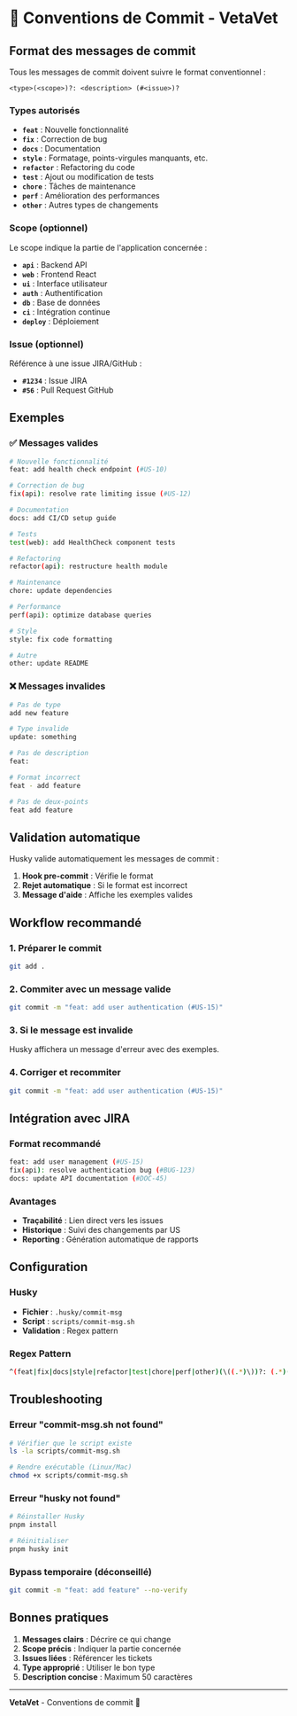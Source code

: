 # 📝 Conventions de Commit - VetaVet

## Format des messages de commit

Tous les messages de commit doivent suivre le format conventionnel :

```
<type>(<scope>)?: <description> (#<issue>)?
```

### Types autorisés

- **`feat`** : Nouvelle fonctionnalité
- **`fix`** : Correction de bug
- **`docs`** : Documentation
- **`style`** : Formatage, points-virgules manquants, etc.
- **`refactor`** : Refactoring du code
- **`test`** : Ajout ou modification de tests
- **`chore`** : Tâches de maintenance
- **`perf`** : Amélioration des performances
- **`other`** : Autres types de changements

### Scope (optionnel)

Le scope indique la partie de l'application concernée :

- **`api`** : Backend API
- **`web`** : Frontend React
- **`ui`** : Interface utilisateur
- **`auth`** : Authentification
- **`db`** : Base de données
- **`ci`** : Intégration continue
- **`deploy`** : Déploiement

### Issue (optionnel)

Référence à une issue JIRA/GitHub :

- **`#1234`** : Issue JIRA
- **`#56`** : Pull Request GitHub

## Exemples

### ✅ Messages valides

```bash
# Nouvelle fonctionnalité
feat: add health check endpoint (#US-10)

# Correction de bug
fix(api): resolve rate limiting issue (#US-12)

# Documentation
docs: add CI/CD setup guide

# Tests
test(web): add HealthCheck component tests

# Refactoring
refactor(api): restructure health module

# Maintenance
chore: update dependencies

# Performance
perf(api): optimize database queries

# Style
style: fix code formatting

# Autre
other: update README
```

### ❌ Messages invalides

```bash
# Pas de type
add new feature

# Type invalide
update: something

# Pas de description
feat:

# Format incorrect
feat - add feature

# Pas de deux-points
feat add feature
```

## Validation automatique

Husky valide automatiquement les messages de commit :

1. **Hook pre-commit** : Vérifie le format
2. **Rejet automatique** : Si le format est incorrect
3. **Message d'aide** : Affiche les exemples valides

## Workflow recommandé

### 1. Préparer le commit
```bash
git add .
```

### 2. Commiter avec un message valide
```bash
git commit -m "feat: add user authentication (#US-15)"
```

### 3. Si le message est invalide
Husky affichera un message d'erreur avec des exemples.

### 4. Corriger et recommiter
```bash
git commit -m "feat: add user authentication (#US-15)"
```

## Intégration avec JIRA

### Format recommandé
```bash
feat: add user management (#US-15)
fix(api): resolve authentication bug (#BUG-123)
docs: update API documentation (#DOC-45)
```

### Avantages
- **Traçabilité** : Lien direct vers les issues
- **Historique** : Suivi des changements par US
- **Reporting** : Génération automatique de rapports

## Configuration

### Husky
- **Fichier** : `.husky/commit-msg`
- **Script** : `scripts/commit-msg.sh`
- **Validation** : Regex pattern

### Regex Pattern
```bash
^(feat|fix|docs|style|refactor|test|chore|perf|other)(\((.*)\))?: (.*)( \(#([0-9]+)\))?$
```

## Troubleshooting

### Erreur "commit-msg.sh not found"
```bash
# Vérifier que le script existe
ls -la scripts/commit-msg.sh

# Rendre exécutable (Linux/Mac)
chmod +x scripts/commit-msg.sh
```

### Erreur "husky not found"
```bash
# Réinstaller Husky
pnpm install

# Réinitialiser
pnpm husky init
```

### Bypass temporaire (déconseillé)
```bash
git commit -m "feat: add feature" --no-verify
```

## Bonnes pratiques

1. **Messages clairs** : Décrire ce qui change
2. **Scope précis** : Indiquer la partie concernée
3. **Issues liées** : Référencer les tickets
4. **Type approprié** : Utiliser le bon type
5. **Description concise** : Maximum 50 caractères

---

**VetaVet** - Conventions de commit 🐾
